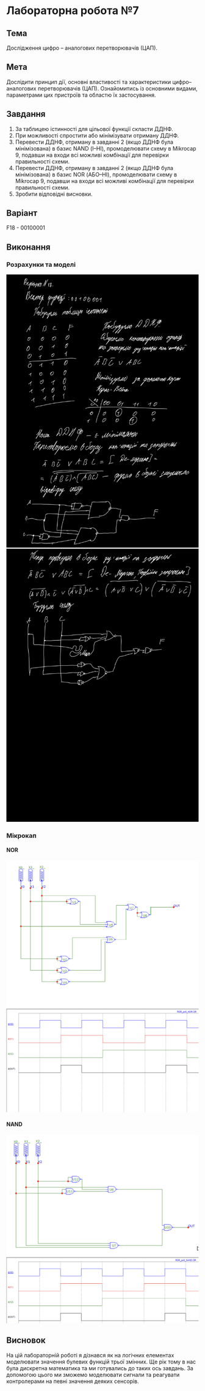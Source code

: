 # Лабораторна робота №7

## Тема

Дослідження цифро – аналогових перетворювачів (ЦАП).

## Мета

Дослідити принцип дії, основні властивості та характеристики цифро–аналогових перетворювачів (ЦАП). Ознайомитись із основними видами, параметрами цих пристроїв та областю їх застосування.

## Завдання

1. За таблицею істинності для цільової функції скласти ДДНФ.
2. При можливості спростити або мінімізувати отриману ДДНФ.
3. Перевести ДДНФ, отриману в завданні 2 (якщо ДДНФ була мінімізована) в базис NAND (І–НІ), промоделювати схему в Mikrocap 9, подавши на входи всі можливі комбінації для перевірки правильності схеми.
4. Перевести ДДНФ, отриману в завданні 2 (якщо ДДНФ була мінімізована) в базис NOR (АБО–НІ), промоделювати схему в Mikrocap 9, подавши на входи всі можливі комбінації для перевірки правильності схеми.
5. Зробити відповідні висновки.

## Варіант

F18 - 00100001

## Виконання

### Розрахунки та моделі

![bb1](assets/Blank%20Black%204-1.jpg)
![bb2](assets/Blank%20Black%204-2.jpg)

### Мікрокап

#### NOR

![1](assets/1.png)
![2](assets/2.png)

#### NAND

![3](assets/3.png)
![4](assets/4.png)

## Висновок

На цій лабораторній роботі я дізнався як на логічних елементах моделювати значення булевих функцій трьої змінних. Ще рік тому в нас була дискретна математика та ми готувались до таких ось завдань. За допомогою цього ми зможемо моделювати сигнали та реагувати контролерами на певні значення деяких сенсорів.

